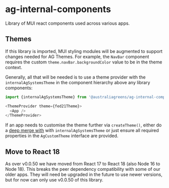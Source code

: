 # ag-internal-components

Library of MUI react components used across various apps.

## Themes

If this library is imported, MUI styling modules will be augmented to support
changes needed for AG Themes. For example, the `NavBar` component requires the
custom `theme.navBar.backgroundColor` value to be in the theme context.

Generally, all that will be needed is to use a theme provider with the
`internalAgSystemsTheme` in the component hierarchy above any library
components:

```ts
import {internalAgSystemsTheme} from '@australiagreens/ag-internal-components';

<ThemeProvider theme={fed21Theme}>
  <App />
</ThemeProvider>
```

If an app needs to customise the theme further via `createTheme()`, either do a
[deep merge
with](https://mui.com/material-ui/customization/theming/#createtheme-options-args-theme)
with `internalAgSystemsTheme` or just ensure all required properties in the
`AgCustomTheme` interface are provided.

## Move to React 18

As over v0.0.50 we have moved from React 17 to React 18 (also Node 16 to Node
18). This breaks the peer dependency compatibility with some of our older apps.
They will need be upgraded in the future to use newer versions, but for now can
only use v0.0.50 of this library.
